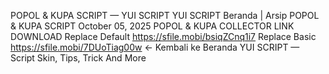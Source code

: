 POPOL & KUPA SCRIPT — YUI SCRIPT
YUI SCRIPT
Beranda
|
Arsip
POPOL & KUPA SCRIPT
October 05, 2025
POPOL & KUPA COLLECTOR
LINK DOWNLOAD
Replace Default
https://sfile.mobi/bsiqZCnq1i7
Replace Basic
https://sfile.mobi/7DUoTiag00w
← Kembali ke Beranda
YUI SCRIPT — Script Skin, Tips, Trick And More